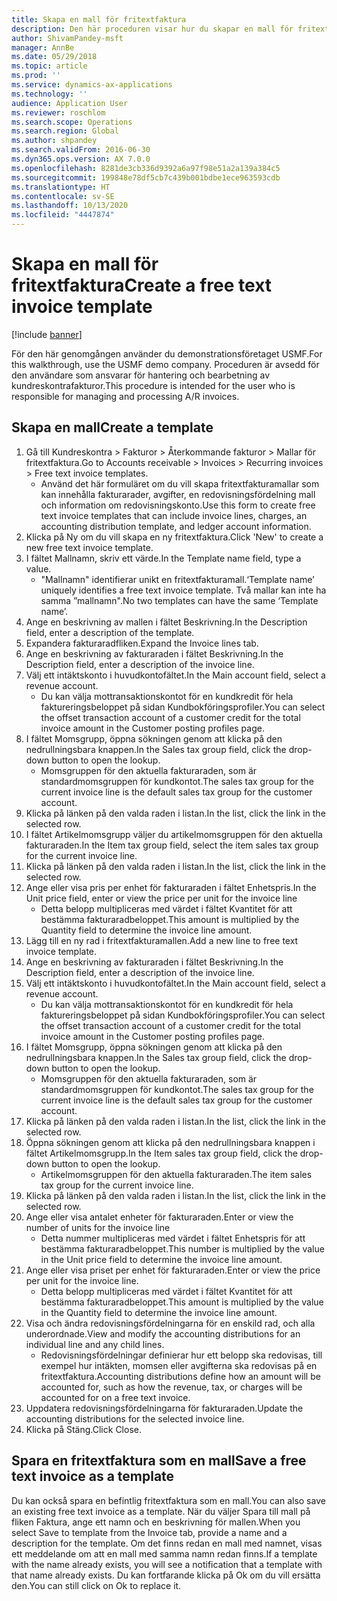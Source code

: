 ```yaml
---
title: Skapa en mall för fritextfaktura
description: Den här proceduren visar hur du skapar en mall för fritextfaktura.
author: ShivamPandey-msft
manager: AnnBe
ms.date: 05/29/2018
ms.topic: article
ms.prod: ''
ms.service: dynamics-ax-applications
ms.technology: ''
audience: Application User
ms.reviewer: roschlom
ms.search.scope: Operations
ms.search.region: Global
ms.author: shpandey
ms.search.validFrom: 2016-06-30
ms.dyn365.ops.version: AX 7.0.0
ms.openlocfilehash: 8281de3cb336d9392a6a97f98e51a2a139a384c5
ms.sourcegitcommit: 199848e78df5cb7c439b001bdbe1ece963593cdb
ms.translationtype: HT
ms.contentlocale: sv-SE
ms.lasthandoff: 10/13/2020
ms.locfileid: "4447874"
---
```

# <a name="create-a-free-text-invoice-template"></a><span data-ttu-id="9c4e4-103">Skapa en mall för fritextfaktura</span><span class="sxs-lookup"><span data-stu-id="9c4e4-103">Create a free text invoice template</span></span>

[!include [banner](../includes/banner.md)]

<span data-ttu-id="9c4e4-104">För den här genomgången använder du demonstrationsföretaget USMF.</span><span class="sxs-lookup"><span data-stu-id="9c4e4-104">For this walkthrough, use the USMF demo company.</span></span> <span data-ttu-id="9c4e4-105">Proceduren är avsedd för den användare som ansvarar för hantering och bearbetning av kundreskontrafakturor.</span><span class="sxs-lookup"><span data-stu-id="9c4e4-105">This procedure is intended for the user who is responsible for managing and processing A/R invoices.</span></span>

## <a name="create-a-template"></a><span data-ttu-id="9c4e4-106">Skapa en mall</span><span class="sxs-lookup"><span data-stu-id="9c4e4-106">Create a template</span></span>

1. <span data-ttu-id="9c4e4-107">Gå till Kundreskontra > Fakturor > Återkommande fakturor > Mallar för fritextfaktura.</span><span class="sxs-lookup"><span data-stu-id="9c4e4-107">Go to Accounts receivable > Invoices > Recurring invoices > Free text invoice templates.</span></span>
    * <span data-ttu-id="9c4e4-108">Använd det här formuläret om du vill skapa fritextfakturamallar som kan innehålla fakturarader, avgifter, en redovisningsfördelning mall och information om redovisningskonto.</span><span class="sxs-lookup"><span data-stu-id="9c4e4-108">Use this form to create free text invoice templates that can include invoice lines, charges, an accounting distribution template, and ledger account information.</span></span>  
2. <span data-ttu-id="9c4e4-109">Klicka på Ny om du vill skapa en ny fritextfaktura.</span><span class="sxs-lookup"><span data-stu-id="9c4e4-109">Click 'New' to create a new free text invoice template.</span></span>
3. <span data-ttu-id="9c4e4-110">I fältet Mallnamn, skriv ett värde.</span><span class="sxs-lookup"><span data-stu-id="9c4e4-110">In the Template name field, type a value.</span></span>
    * <span data-ttu-id="9c4e4-111">"Mallnamn" identifierar unikt en fritextfakturamall.</span><span class="sxs-lookup"><span data-stu-id="9c4e4-111">‘Template name’ uniquely identifies a free text invoice template.</span></span> <span data-ttu-id="9c4e4-112">Två mallar kan inte ha samma ”mallnamn".</span><span class="sxs-lookup"><span data-stu-id="9c4e4-112">No two templates can have the same ‘Template name’.</span></span>  
4. <span data-ttu-id="9c4e4-113">Ange en beskrivning av mallen i fältet Beskrivning.</span><span class="sxs-lookup"><span data-stu-id="9c4e4-113">In the Description field, enter a description of the template.</span></span>
5. <span data-ttu-id="9c4e4-114">Expandera fakturaradfliken.</span><span class="sxs-lookup"><span data-stu-id="9c4e4-114">Expand the Invoice lines tab.</span></span>
6. <span data-ttu-id="9c4e4-115">Ange en beskrivning av fakturaraden i fältet Beskrivning.</span><span class="sxs-lookup"><span data-stu-id="9c4e4-115">In the Description field, enter a description of the invoice line.</span></span>
7. <span data-ttu-id="9c4e4-116">Välj ett intäktskonto i huvudkontofältet.</span><span class="sxs-lookup"><span data-stu-id="9c4e4-116">In the Main account field, select a revenue account.</span></span>
    * <span data-ttu-id="9c4e4-117">Du kan välja mottransaktionskontot för en kundkredit för hela faktureringsbeloppet på sidan Kundbokföringsprofiler.</span><span class="sxs-lookup"><span data-stu-id="9c4e4-117">You can select the offset transaction account of a customer credit for the total invoice amount in the Customer posting profiles page.</span></span>  
8. <span data-ttu-id="9c4e4-118">I fältet Momsgrupp, öppna sökningen genom att klicka på den nedrullningsbara knappen.</span><span class="sxs-lookup"><span data-stu-id="9c4e4-118">In the Sales tax group field, click the drop-down button to open the lookup.</span></span>
    * <span data-ttu-id="9c4e4-119">Momsgruppen för den aktuella fakturaraden, som är standardmomsgruppen för kundkontot.</span><span class="sxs-lookup"><span data-stu-id="9c4e4-119">The sales tax group for the current invoice line is the default sales tax group for the customer account.</span></span>  
9. <span data-ttu-id="9c4e4-120">Klicka på länken på den valda raden i listan.</span><span class="sxs-lookup"><span data-stu-id="9c4e4-120">In the list, click the link in the selected row.</span></span>
10. <span data-ttu-id="9c4e4-121">I fältet Artikelmomsgrupp väljer du artikelmomsgruppen för den aktuella fakturaraden.</span><span class="sxs-lookup"><span data-stu-id="9c4e4-121">In the Item tax group field, select the item sales tax group for the current invoice line.</span></span>
11. <span data-ttu-id="9c4e4-122">Klicka på länken på den valda raden i listan.</span><span class="sxs-lookup"><span data-stu-id="9c4e4-122">In the list, click the link in the selected row.</span></span>
12. <span data-ttu-id="9c4e4-123">Ange eller visa pris per enhet för fakturaraden i fältet Enhetspris.</span><span class="sxs-lookup"><span data-stu-id="9c4e4-123">In the Unit price field, enter or view the price per unit for the invoice line</span></span>
    * <span data-ttu-id="9c4e4-124">Detta belopp multipliceras med värdet i fältet Kvantitet för att bestämma fakturaradbeloppet.</span><span class="sxs-lookup"><span data-stu-id="9c4e4-124">This amount is multiplied by the Quantity field to determine the invoice line amount.</span></span>  
13. <span data-ttu-id="9c4e4-125">Lägg till en ny rad i fritextfakturamallen.</span><span class="sxs-lookup"><span data-stu-id="9c4e4-125">Add a new line to free text invoice template.</span></span>
14. <span data-ttu-id="9c4e4-126">Ange en beskrivning av fakturaraden i fältet Beskrivning.</span><span class="sxs-lookup"><span data-stu-id="9c4e4-126">In the Description field, enter a description of the invoice line.</span></span>
15. <span data-ttu-id="9c4e4-127">Välj ett intäktskonto i huvudkontofältet.</span><span class="sxs-lookup"><span data-stu-id="9c4e4-127">In the Main account field, select a revenue account.</span></span>
    * <span data-ttu-id="9c4e4-128">Du kan välja mottransaktionskontot för en kundkredit för hela faktureringsbeloppet på sidan Kundbokföringsprofiler.</span><span class="sxs-lookup"><span data-stu-id="9c4e4-128">You can select the offset transaction account of a customer credit for the total invoice amount in the Customer posting profiles page.</span></span>  
16. <span data-ttu-id="9c4e4-129">I fältet Momsgrupp, öppna sökningen genom att klicka på den nedrullningsbara knappen.</span><span class="sxs-lookup"><span data-stu-id="9c4e4-129">In the Sales tax group field, click the drop-down button to open the lookup.</span></span>
    * <span data-ttu-id="9c4e4-130">Momsgruppen för den aktuella fakturaraden, som är standardmomsgruppen för kundkontot.</span><span class="sxs-lookup"><span data-stu-id="9c4e4-130">The sales tax group for the current invoice line is the default sales tax group for the customer account.</span></span>  
17. <span data-ttu-id="9c4e4-131">Klicka på länken på den valda raden i listan.</span><span class="sxs-lookup"><span data-stu-id="9c4e4-131">In the list, click the link in the selected row.</span></span>
18. <span data-ttu-id="9c4e4-132">Öppna sökningen genom att klicka på den nedrullningsbara knappen i fältet Artikelmomsgrupp.</span><span class="sxs-lookup"><span data-stu-id="9c4e4-132">In the Item sales tax group field, click the drop-down button to open the lookup.</span></span>
    * <span data-ttu-id="9c4e4-133">Artikelmomsgruppen för den aktuella fakturaraden.</span><span class="sxs-lookup"><span data-stu-id="9c4e4-133">The item sales tax group for the current invoice line.</span></span>  
19. <span data-ttu-id="9c4e4-134">Klicka på länken på den valda raden i listan.</span><span class="sxs-lookup"><span data-stu-id="9c4e4-134">In the list, click the link in the selected row.</span></span>
20. <span data-ttu-id="9c4e4-135">Ange eller visa antalet enheter för fakturaraden.</span><span class="sxs-lookup"><span data-stu-id="9c4e4-135">Enter or view the number of units for the invoice line</span></span>
    * <span data-ttu-id="9c4e4-136">Detta nummer multipliceras med värdet i fältet Enhetspris för att bestämma fakturaradbeloppet.</span><span class="sxs-lookup"><span data-stu-id="9c4e4-136">This number is multiplied by the value in the Unit price field to determine the invoice line amount.</span></span>  
21. <span data-ttu-id="9c4e4-137">Ange eller visa priset per enhet för fakturaraden.</span><span class="sxs-lookup"><span data-stu-id="9c4e4-137">Enter or view the price per unit for the invoice line.</span></span> 
    * <span data-ttu-id="9c4e4-138">Detta belopp multipliceras med värdet i fältet Kvantitet för att bestämma fakturaradbeloppet.</span><span class="sxs-lookup"><span data-stu-id="9c4e4-138">This amount is multiplied by the value in the Quantity field to determine the invoice line amount.</span></span>  
22. <span data-ttu-id="9c4e4-139">Visa och ändra redovisningsfördelningarna för en enskild rad, och alla underordnade.</span><span class="sxs-lookup"><span data-stu-id="9c4e4-139">View and modify the accounting distributions for an individual line and any child lines.</span></span>
    * <span data-ttu-id="9c4e4-140">Redovisningsfördelningar definierar hur ett belopp ska redovisas, till exempel hur intäkten, momsen eller avgifterna ska redovisas på en fritextfaktura.</span><span class="sxs-lookup"><span data-stu-id="9c4e4-140">Accounting distributions define how an amount will be accounted for, such as how the revenue, tax, or charges will be accounted for on a free text invoice.</span></span>  
23. <span data-ttu-id="9c4e4-141">Uppdatera redovisningsfördelningarna för fakturaraden.</span><span class="sxs-lookup"><span data-stu-id="9c4e4-141">Update the accounting distributions for the selected invoice line.</span></span>
24. <span data-ttu-id="9c4e4-142">Klicka på Stäng.</span><span class="sxs-lookup"><span data-stu-id="9c4e4-142">Click Close.</span></span>

## <a name="save-a-free-text-invoice-as-a-template"></a><span data-ttu-id="9c4e4-143">Spara en fritextfaktura som en mall</span><span class="sxs-lookup"><span data-stu-id="9c4e4-143">Save a free text invoice as a template</span></span>
<span data-ttu-id="9c4e4-144">Du kan också spara en befintlig fritextfaktura som en mall.</span><span class="sxs-lookup"><span data-stu-id="9c4e4-144">You can also save an existing free text invoice as a template.</span></span> <span data-ttu-id="9c4e4-145">När du väljer Spara till mall på fliken Faktura, ange ett namn och en beskrivning för mallen.</span><span class="sxs-lookup"><span data-stu-id="9c4e4-145">When you select Save to template from the Invoice tab, provide a name and a description for the template.</span></span> <span data-ttu-id="9c4e4-146">Om det finns redan en mall med namnet, visas ett meddelande om att en mall med samma namn redan finns.</span><span class="sxs-lookup"><span data-stu-id="9c4e4-146">If a template with the name already exists, you will see a notification that a template with that name already exists.</span></span> <span data-ttu-id="9c4e4-147">Du kan fortfarande klicka på Ok om du vill ersätta den.</span><span class="sxs-lookup"><span data-stu-id="9c4e4-147">You can still click on Ok to replace it.</span></span> 
